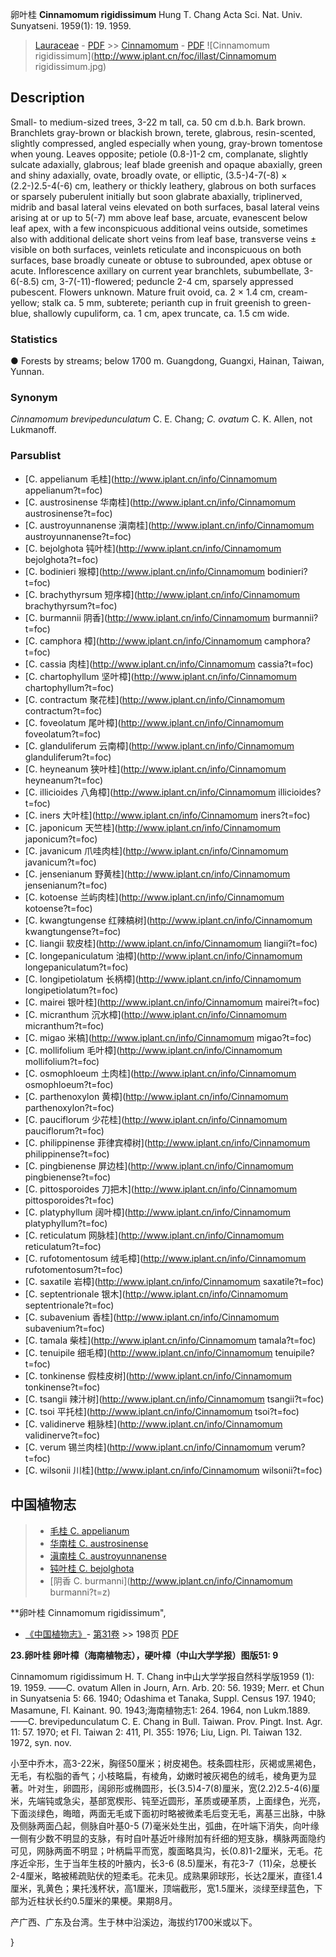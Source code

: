 卵叶桂 **Cinnamomum rigidissimum** Hung T. Chang Acta Sci. Nat. Univ. Sunyatseni. 1959(1): 19. 1959.

> [Lauraceae](http://www.iplant.cn/info/Lauraceae?t=foc) - [PDF](http://www.iplant.cn/foc/pdf/Lauraceae.pdf) >> [Cinnamomum](http://www.iplant.cn/info/Cinnamomum?t=foc) - [PDF](http://www.iplant.cn/foc/pdf/Cinnamomum.pdf)
![Cinnamomum rigidissimum](http://www.iplant.cn/foc/illast/Cinnamomum rigidissimum.jpg)

## Description

Small- to medium-sized trees, 3-22 m tall, ca. 50 cm d.b.h. Bark brown. Branchlets gray-brown or blackish brown, terete, glabrous, resin-scented, slightly compressed, angled especially when young, gray-brown tomentose when young. Leaves opposite; petiole (0.8-)1-2 cm, complanate, slightly sulcate adaxially, glabrous; leaf blade greenish and opaque abaxially, green and shiny adaxially, ovate, broadly ovate, or elliptic, (3.5-)4-7(-8) × (2.2-)2.5-4(-6) cm, leathery or thickly leathery, glabrous on both surfaces or sparsely puberulent initially but soon glabrate abaxially, triplinerved, midrib and basal lateral veins elevated on both surfaces, basal lateral veins arising at or up to 5(-7) mm above leaf base, arcuate, evanescent below leaf apex, with a few inconspicuous additional veins outside, sometimes also with additional delicate short veins from leaf base, transverse veins ± visible on both surfaces, veinlets reticulate and inconspicuous on both surfaces, base broadly cuneate or obtuse to subrounded, apex obtuse or acute. Inflorescence axillary on current year branchlets, subumbellate, 3-6(-8.5) cm, 3-7(-11)-flowered; peduncle 2-4 cm, sparsely appressed pubescent. Flowers unknown. Mature fruit ovoid, ca. 2 × 1.4 cm, cream-yellow; stalk ca. 5 mm, subterete; perianth cup in fruit greenish to green-blue, shallowly cupuliform, ca. 1 cm, apex truncate, ca. 1.5 cm wide.

### Statistics
● Forests by streams; below 1700 m. Guangdong, Guangxi, Hainan, Taiwan, Yunnan.

### Synonym
*Cinnamomum brevipedunculatum* C. E. Chang; *C. ovatum* C. K. Allen, not Lukmanoff.



### Parsublist

* [C.  appelianum  毛桂](http://www.iplant.cn/info/Cinnamomum appelianum?t=foc)
* [C.  austrosinense  华南桂](http://www.iplant.cn/info/Cinnamomum austrosinense?t=foc)
* [C.  austroyunnanense  滇南桂](http://www.iplant.cn/info/Cinnamomum austroyunnanense?t=foc)
* [C.  bejolghota  钝叶桂](http://www.iplant.cn/info/Cinnamomum bejolghota?t=foc)
* [C.  bodinieri  猴樟](http://www.iplant.cn/info/Cinnamomum bodinieri?t=foc)
* [C.  brachythyrsum  短序樟](http://www.iplant.cn/info/Cinnamomum brachythyrsum?t=foc)
* [C.  burmannii  阴香](http://www.iplant.cn/info/Cinnamomum burmannii?t=foc)
* [C.  camphora  樟](http://www.iplant.cn/info/Cinnamomum camphora?t=foc)
* [C.  cassia  肉桂](http://www.iplant.cn/info/Cinnamomum cassia?t=foc)
* [C.  chartophyllum  坚叶樟](http://www.iplant.cn/info/Cinnamomum chartophyllum?t=foc)
* [C.  contractum  聚花桂](http://www.iplant.cn/info/Cinnamomum contractum?t=foc)
* [C.  foveolatum  尾叶樟](http://www.iplant.cn/info/Cinnamomum foveolatum?t=foc)
* [C.  glanduliferum  云南樟](http://www.iplant.cn/info/Cinnamomum glanduliferum?t=foc)
* [C.  heyneanum  狭叶桂](http://www.iplant.cn/info/Cinnamomum heyneanum?t=foc)
* [C.  illicioides  八角樟](http://www.iplant.cn/info/Cinnamomum illicioides?t=foc)
* [C.  iners  大叶桂](http://www.iplant.cn/info/Cinnamomum iners?t=foc)
* [C.  japonicum  天竺桂](http://www.iplant.cn/info/Cinnamomum japonicum?t=foc)
* [C.  javanicum  爪哇肉桂](http://www.iplant.cn/info/Cinnamomum javanicum?t=foc)
* [C.  jensenianum  野黄桂](http://www.iplant.cn/info/Cinnamomum jensenianum?t=foc)
* [C.  kotoense  兰屿肉桂](http://www.iplant.cn/info/Cinnamomum kotoense?t=foc)
* [C.  kwangtungense  红辣槁树](http://www.iplant.cn/info/Cinnamomum kwangtungense?t=foc)
* [C.  liangii  软皮桂](http://www.iplant.cn/info/Cinnamomum liangii?t=foc)
* [C.  longepaniculatum  油樟](http://www.iplant.cn/info/Cinnamomum longepaniculatum?t=foc)
* [C.  longipetiolatum  长柄樟](http://www.iplant.cn/info/Cinnamomum longipetiolatum?t=foc)
* [C.  mairei  银叶桂](http://www.iplant.cn/info/Cinnamomum mairei?t=foc)
* [C.  micranthum  沉水樟](http://www.iplant.cn/info/Cinnamomum micranthum?t=foc)
* [C.  migao  米槁](http://www.iplant.cn/info/Cinnamomum migao?t=foc)
* [C.  mollifolium  毛叶樟](http://www.iplant.cn/info/Cinnamomum mollifolium?t=foc)
* [C.  osmophloeum  土肉桂](http://www.iplant.cn/info/Cinnamomum osmophloeum?t=foc)
* [C.  parthenoxylon  黄樟](http://www.iplant.cn/info/Cinnamomum parthenoxylon?t=foc)
* [C.  pauciflorum  少花桂](http://www.iplant.cn/info/Cinnamomum pauciflorum?t=foc)
* [C.  philippinense  菲律宾樟树](http://www.iplant.cn/info/Cinnamomum philippinense?t=foc)
* [C.  pingbienense  屏边桂](http://www.iplant.cn/info/Cinnamomum pingbienense?t=foc)
* [C.  pittosporoides  刀把木](http://www.iplant.cn/info/Cinnamomum pittosporoides?t=foc)
* [C.  platyphyllum  阔叶樟](http://www.iplant.cn/info/Cinnamomum platyphyllum?t=foc)
* [C.  reticulatum  网脉桂](http://www.iplant.cn/info/Cinnamomum reticulatum?t=foc)
* [C.  rufotomentosum  绒毛樟](http://www.iplant.cn/info/Cinnamomum rufotomentosum?t=foc)
* [C.  saxatile  岩樟](http://www.iplant.cn/info/Cinnamomum saxatile?t=foc)
* [C.  septentrionale  银木](http://www.iplant.cn/info/Cinnamomum septentrionale?t=foc)
* [C.  subavenium  香桂](http://www.iplant.cn/info/Cinnamomum subavenium?t=foc)
* [C.  tamala  柴桂](http://www.iplant.cn/info/Cinnamomum tamala?t=foc)
* [C.  tenuipile  细毛樟](http://www.iplant.cn/info/Cinnamomum tenuipile?t=foc)
* [C.  tonkinense  假桂皮树](http://www.iplant.cn/info/Cinnamomum tonkinense?t=foc)
* [C.  tsangii  辣汁树](http://www.iplant.cn/info/Cinnamomum tsangii?t=foc)
* [C.  tsoi  平托桂](http://www.iplant.cn/info/Cinnamomum tsoi?t=foc)
* [C.  validinerve  粗脉桂](http://www.iplant.cn/info/Cinnamomum validinerve?t=foc)
* [C.  verum  锡兰肉桂](http://www.iplant.cn/info/Cinnamomum verum?t=foc)
* [C.  wilsonii  川桂](http://www.iplant.cn/info/Cinnamomum wilsonii?t=foc)


## 中国植物志

> * [毛桂  C.  appelianum](Cinnamomum-appelianum-毛桂.md)
> * [华南桂  C.  austrosinense](Cinnamomum-austrosinense-华南桂.md)
> * [滇南桂  C.  austroyunnanense](Cinnamomum-austroyunnanense-滇南桂.md)
> * [钝叶桂  C.  bejolghota](Cinnamomum-bejolghota-钝叶桂.md)
> * [阴香  C.  burmanni](http://www.iplant.cn/info/Cinnamomum burmanni?t=z)


**卵叶桂 Cinnamomum rigidissimum",



* [《中国植物志》](http://www.iplant.cn/frps)- [第31卷](http://www.iplant.cn/frps/vol/31) >> 198页 [PDF](http://www.iplant.cn/frps/pdf/31/198.PDF)


**23.卵叶桂 卵叶樟（海南植物志），硬叶樟（中山大学学报）图版51: 9**

Cinnamomum rigidissimum H. T. Chang in中山大学学报自然科学版1959 (1): 19. 1959. ——C. ovatum Allen in Journ, Arn. Arb. 20: 56. 1939; Merr. et Chun in Sunyatsenia 5: 66. 1940; Odashima et Tanaka, Suppl. Census 197. 1940; Masamune, Fl. Kainant. 90. 1943;海南植物志1: 264. 1964, non Lukm.1889. ——C. brevipedunculatum C. E. Chang in Bull. Taiwan. Prov. Pingt. Inst. Agr. 11: 57. 1970; et Fl. Taiwan 2: 411, Pl. 355: 1976; Liu, Lign. Pl. Taiwan 132. 1972, syn. nov.

小至中乔木，高3-22米，胸径50厘米；树皮褐色。枝条圆柱形，灰褐或黑褐色，无毛，有松脂的香气；小枝略扁，有棱角，幼嫩时被灰褐色的绒毛，棱角更为显著。叶对生，卵圆形，阔卵形或椭圆形，长(3.5)4-7(8)厘米，宽(2.2)2.5-4(6)厘米，先端钝或急尖，基部宽楔形、钝至近圆形，革质或硬革质，上面绿色，光亮，下面淡绿色，晦暗，两面无毛或下面初时略被微柔毛后变无毛，离基三出脉，中脉及侧脉两面凸起，侧脉自叶基0-5 (7)毫米处生出，弧曲，在叶端下消失，向叶缘一侧有少数不明显的支脉，有时自叶基近叶缘附加有纤细的短支脉，横脉两面隐约可见，网脉两面不明显；叶柄扁平而宽，腹面略具沟，长(0.8)1-2厘米，无毛。花序近伞形，生于当年生枝的叶腋内，长3-6 (8.5)厘米，有花3-7（11)朵，总梗长2-4厘米，略被稀疏贴伏的短柔毛。花未见。成熟果卵球形，长达2厘米，直径1.4厘米，乳黄色；果托浅杯状，高1厘米，顶端截形，宽1.5厘米，淡绿至绿蓝色，下部为近柱状长约0.5厘米的果梗。果期8月。

产广西、广东及台湾。生于林中沿溪边，海拔约1700米或以下。



}
